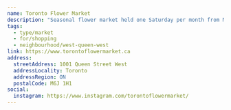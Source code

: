 ```yaml
---
name: Toronto Flower Market
description: "Seasonal flower market held one Saturday per month from May to October, featuring fresh flowers, plants, and gardening supplies."
tags:
  - type/market
  - for/shopping
  - neighbourhood/west-queen-west
link: https://www.torontoflowermarket.ca
address:
  streetAddress: 1001 Queen Street West
  addressLocality: Toronto
  addressRegion: ON
  postalCode: M6J 1H1
social:
  instagram: https://www.instagram.com/torontoflowermarket/
---
```

